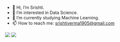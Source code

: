 - 👋 Hi, I’m Srishti.
- 👀 I’m interested in Data Science.
- 🌱 I’m currently studying Machine Learning.
- 📫 How to reach me: srishtiverma1905@gmail.com
<img align="center" src="https://github-readme-stats.vercel.app/api/?username=Srishti1905&show_icons=true&theme=radical" />

<img align="center" src="https://github-readme-stats.vercel.app/api/top-langs/?username=Srishti1905&theme=radical" />
<!---
Srishti1905/Srishti1905 is a ✨ special ✨ repository because its `README.md` (this file) appears on your GitHub profile.
You can click the Preview link to take a look at your changes.
--->
